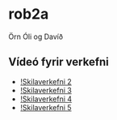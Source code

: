# rob2a
Örn Óli og Davíð

## Vídeó fyrir verkefni
* [!Skilaverkefni 2](https://www.youtube.com/watch?v=1P4Z-S0qYnM "Skilaverkefni 2")
* [!Skilaverkefni 3](https://www.youtube.com/watch?v=G7y8WsK92zE "Skilaverkefni 3")
* [!Skilaverkefni 4](https://www.youtube.com/watch?v=AP6CijZu7u4 "Skilaverkefni 4")
* [!Skilaverkefni 5](https://www.youtube.com/watch?v=ubZGqr6sBrc "Skilaverkefni 5")
